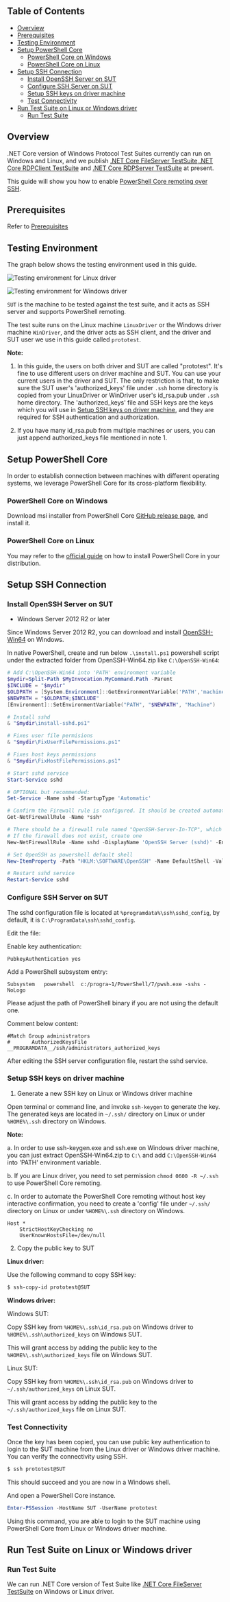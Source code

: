 ## Table of Contents

* [Overview](#overview)
* [Prerequisites](#prerequisites)
* [Testing Environment](#testing-environment)
* [Setup PowerShell Core](#setup-powershell-core)
    * [PowerShell Core on Windows](#powershell-core-on-windows)
    * [PowerShell Core on Linux](#powershell-core-on-linux)
* [Setup SSH Connection](#setup-ssh-connection)
    * [Install OpenSSH Server on SUT](#install-openssh-server-on-windows-sut)
    * [Configure SSH Server on SUT](#configure-ssh-server-on-windows-sut)
    * [Setup SSH keys on driver machine](#setup-ssh-keys-on-driver-machine)
    * [Test Connectivity](#test-connectivity)
* [Run Test Suite on Linux or Windows driver](#run-test-suite-on-linux-or-windows-driver)
    * [Run Test Suite](#run-test-suite)

## Overview

.NET Core version of Windows Protocol Test Suites currently can run on Windows and Linux, and we publish [.NET Core FileServer TestSuite](./Run-.NET-Core-File-Server-Test-Suite-on-Cross-Platforms.md),[.NET Core RDPClient TestSuite](./Run-.NET-Core-RDP-Client-Test-Suite-on-Cross-Platforms.md) and [.NET Core RDPServer TestSuite](./Run-.NET-Core-RDP-Server-Test-Suite-on-Cross-Platforms.md) at present.

This guide will show you how to enable [PowerShell Core remoting over SSH](https://docs.microsoft.com/en-us/powershell/scripting/learn/remoting/ssh-remoting-in-powershell-core?view=powershell-7.1).

## Prerequisites

Refer to [Prerequisites](https://github.com/microsoft/WindowsProtocolTestSuites#prerequisites)

## Testing Environment

The graph below shows the testing environment used in this guide.

![Testing environment for Linux driver](./images/pwsh-over-ssh-win-env.png)

![Testing environment for Windows driver](./images/pwsh-over-ssh-linux-env.png)

`SUT` is the machine to be tested against the test suite, and it acts as SSH server and supports PowerShell remoting.

The test suite runs on the Linux machine `LinuxDriver` or the Windows driver machine `WinDriver`, and the driver acts as SSH client, and the driver and SUT user we use in this guide called `prototest`.

**Note:**

1. In this guide, the users on both driver and SUT are called "prototest".  It's fine to use different users on driver machine and SUT. You can use your current users in the driver and SUT.
The only restriction is that, to make sure the SUT user's 'authorized_keys' file under `.ssh` home directory is copied from your LinuxDriver or WinDriver user's id_rsa.pub under `.ssh` home directory.
The 'authorized_keys' file and SSH keys are the keys which you will use in [Setup SSH keys on driver machine](#setup-ssh-keys-on-driver-machine), and they are required for SSH authentication and authorization.

2. If you have many id_rsa.pub from multiple machines or users, you can just append authorized_keys file mentioned in note 1.

## Setup PowerShell Core

In order to establish connection between machines with different operating systems, we leverage PowerShell Core for its cross-platform flexibility.

### PowerShell Core on Windows

Download msi installer from PowerShell Core [GitHub release page](https://github.com/PowerShell/PowerShell/releases), and install it.

### PowerShell Core on Linux

You may refer to the [official guide](https://docs.microsoft.com/en-us/powershell/scripting/install/installing-powershell-core-on-linux?view=powershell-7.1) on how to install PowerShell Core in your distribution.

## Setup SSH Connection

### Install OpenSSH Server on SUT

* Windows Server 2012 R2 or later

Since Windows Server 2012 R2, you can download and install [OpenSSH-Win64](https://github.com/PowerShell/Win32-OpenSSH/releases) on Windows.

In native PowerShell, create and run below `.\install.ps1` powershell script under the extracted folder from OpenSSH-Win64.zip like `C:\OpenSSH-Win64`:

```powershell
# Add C:\OpenSSH-Win64 into 'PATH' environment variable
$mydir=Split-Path $MyInvocation.MyCommand.Path -Parent
$INCLUDE = "$mydir"
$OLDPATH = [System.Environment]::GetEnvironmentVariable('PATH','machine')
$NEWPATH = "$OLDPATH;$INCLUDE"
[Environment]::SetEnvironmentVariable("PATH", "$NEWPATH", "Machine")

# Install sshd
& "$mydir\install-sshd.ps1"

# Fixes user file permisions
& "$mydir\FixUserFilePermissions.ps1"

# Fixes host keys permissions
& "$mydir\FixHostFilePermissions.ps1"

# Start sshd service
Start-Service sshd

# OPTIONAL but recommended:
Set-Service -Name sshd -StartupType 'Automatic'

# Confirm the Firewall rule is configured. It should be created automatically by setup.
Get-NetFirewallRule -Name *ssh*

# There should be a firewall rule named "OpenSSH-Server-In-TCP", which should be enabled
# If the firewall does not exist, create one
New-NetFirewallRule -Name sshd -DisplayName 'OpenSSH Server (sshd)' -Enabled True -Direction Inbound -Protocol TCP -Action Allow -LocalPort 22

# Set OpenSSH as powershell default shell
New-ItemProperty -Path "HKLM:\SOFTWARE\OpenSSH" -Name DefaultShell -Value "C:\Windows\System32\WindowsPowerShell\v1.0\powershell.exe" -PropertyType String -Force

# Restart sshd service
Restart-Service sshd
```

### Configure SSH Server on SUT

The sshd configuration file is located at `%programdata%\ssh\sshd_config`, by default, it is `C:\ProgramData\ssh\sshd_config`.

Edit the file:

Enable key authentication:

    PubkeyAuthentication yes

Add a PowerShell subsystem entry:

    Subsystem	powershell	c:/progra~1/PowerShell/7/pwsh.exe -sshs -NoLogo

Please adjust the path of PowerShell binary if you are not using the default one.

Comment below content:

    #Match Group administrators
    #       AuthorizedKeysFile __PROGRAMDATA__/ssh/administrators_authorized_keys

After editing the SSH server configuration file, restart the sshd service.

### Setup SSH keys on driver machine

1. Generate a new SSH key on Linux or Windows driver machine

Open terminal or command line, and invoke `ssh-keygen` to generate the key. The generated keys are located in `~/.ssh/` directory on Linux or under `%HOME%\.ssh` directory on Windows.

**Note:**

a. In order to use ssh-keygen.exe and ssh.exe on Windows driver machine, you can just extract OpenSSH-Win64.zip to `C:\` and add `C:\OpenSSH-Win64` into 'PATH' environment variable.

b. If you are Linux driver, you need to set permission `chmod 0600 -R ~/.ssh` to use PowerShell Core remoting.

c. In order to automate the PowerShell Core remoting without host key interactive confirmation, you need to create a 'config' file under `~/.ssh/` directory on Linux or under `%HOME%\.ssh` directory on Windows.
```
Host *
    StrictHostKeyChecking no
    UserKnownHostsFile=/dev/null
```

2. Copy the public key to SUT

**Linux driver:**

Use the following command to copy SSH key:

```sh
$ ssh-copy-id prototest@SUT
```

**Windows driver:**

Windows SUT:

Copy SSH key from `%HOME%\.ssh\id_rsa.pub` on Windows driver to `%HOME%\.ssh\authorized_keys` on Windows SUT.

This will grant access by adding the public key to the `%HOME%\.ssh\authorized_keys` file on Windows SUT.

Linux SUT:

Copy SSH key from `%HOME%\.ssh\id_rsa.pub` on Windows driver to `~/.ssh/authorized_keys` on Linux SUT.

This will grant access by adding the public key to the `~/.ssh/authorized_keys` file on Linux SUT.

### Test Connectivity

Once the key has been copied, you can use public key authentication to login to the SUT machine from the Linux driver or Windows driver machine. You can verify the connectivity using SSH.

```sh
$ ssh prototest@SUT
```

This should succeed and you are now in a Windows shell.

And open a PowerShell Core instance.

```PowerShell
Enter-PSSession -HostName SUT -UserName prototest
```

Using this command, you are able to login to the SUT machine using PowerShell Core from Linux or Windows driver machine.

## Run Test Suite on Linux or Windows driver

### Run Test Suite

We can run .NET Core version of Test Suite like [.NET Core FileServer TestSuite](./Run-.NET-Core-File-Server-Test-Suite-on-Cross-Platforms.md) on Windows or Linux driver.